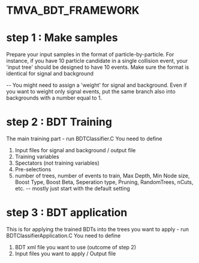 # TMVA_BDT_FRAMEWORK

# step 1 : Make samples 
Prepare your input samples in the format of particle-by-particle.
For instance, if you have 10 particle candidate in a single collision event, your 'input tree' should be designed to have 10 events.
Make sure the format is identical for signal and background

-- You might need to assign a 'weight' for signal and background. Even if you want to weight only signal events, put the same branch also into backgrounds with a number equal to 1.


# step 2 : BDT Training 
The main training part - run BDTClassifier.C
You need to define 
1) Input files for signal and background / output file 
2) Training variables 
3) Spectators (not training variables)
4) Pre-selections 
5) number of trees, number of events to train, Max Depth, Min Node size, Boost Type, Boost Beta, Seperation type, Pruning, RandomTrees, nCuts, etc. 
-- mostly just start with the default setting 

# step 3 : BDT application
This is for applying the trained BDTs into the trees you want to apply - run BDTClassifierApplication.C
You need to define 
1) BDT xml file you want to use (outcome of step 2)
2) Input files you want to apply / Output file
